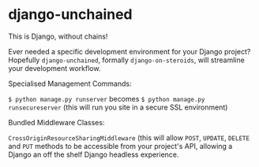 # django-unchained
This is Django, without chains!

Ever needed a specific development environment for your Django project? Hopefully `django-unchained`, formally `django-on-steroids`, will streamline your development workflow.

Specialised Management Commands:

`$ python manage.py runserver` becomes `$ python manage.py runsecureserver` (this will run you site in a secure SSL environment)

Bundled Middleware Classes:

`CrossOriginResourceSharingMiddleware` (this will allow `POST`, `UPDATE`, `DELETE` and `PUT` methods to be accessible from your project's API, allowing a Django an off the shelf Django headless experience.
